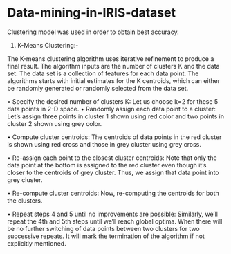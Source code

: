 # Data-mining-in-IRIS-dataset
Clustering model was used in order to obtain best accuracy.

1.	K-Means Clustering:-

The Κ-means clustering algorithm uses iterative refinement to produce a final result. The algorithm inputs are the number of clusters Κ and the data set. The data set is a collection of features for each data point. The algorithms starts with initial estimates for the Κ centroids, which can either be randomly generated or randomly selected from the data set. 

•	Specify the desired number of clusters K: Let us choose k=2 for these 5 data points in 2-D space. 
•	Randomly assign each data point to a cluster: Let’s assign three points in cluster 1 shown using red color and two points in cluster 2 shown using grey color.
 
•	Compute cluster centroids: The centroids of data points in the red cluster is shown using red cross and those in grey cluster using grey cross.
 
•	Re-assign each point to the closest cluster centroids: Note that only the data point at the bottom is assigned to the red cluster even though it’s closer to the centroids of grey cluster. Thus, we assign that data point into grey cluster.
 

•	Re-compute cluster centroids: Now, re-computing the centroids for both the clusters.
 
•	Repeat steps 4 and 5 until no improvements are possible: Similarly, we’ll repeat the 4th and 5th steps until we’ll reach global optima. When there will be no further switching of data points between two clusters for two successive repeats. It will mark the termination of the algorithm if not explicitly mentioned.
